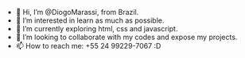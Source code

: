 - 👋 Hi, I’m @DiogoMarassi, from Brazil.
- 👀 I’m interested in learn as much as possible.
- 🌱 I’m currently exploring html, css and javascript.
- 💞️ I’m looking to collaborate with my codes and expose my projects.
- 📫 How to reach me: +55 24 99229-7067 :D

<!---
DiogoMarassi/DiogoMarassi is a ✨ special ✨ repository because its `README.md` (this file) appears on your GitHub profile.
You can click the Preview link to take a look at your changes.
--->
